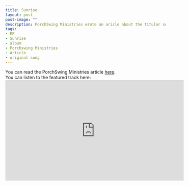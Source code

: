 ```yaml
---
title: Sunrise
layout: post
post-image: ""
description: PorchSwing Ministries wrote an aricle about the titular song on my first EP.
tags:
- EP
- Sunrise
- album
- Porchswing Ministries
- Article
- original song
---
```


You can read the PorchSwing Ministries article [here](https://www.porchswingministries.org/index.php/2021/10/12/sunrise-a-song-for-survivors/?fbclid=IwAR13jwOPEl6FQGHFqboJ0-WIBXokMGwBnZWRcz8c3Ki_m4Em5nettIwnD0Y). <br>
You can listen to the featured track here:<br> <iframe width="560" height="315" src="https://www.youtube.com/embed/Ucny4k9bvPQ" title="YouTube video player" frameborder="0" allow="accelerometer; autoplay; clipboard-write; encrypted-media; gyroscope; picture-in-picture" allowfullscreen></iframe>
